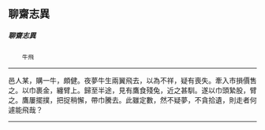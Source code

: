 

## 聊齋志異

##### 聊齋志異
　　`牛飛`

* * *

邑人某，購一牛，頗健。夜夢牛生兩翼飛去，以為不祥，疑有喪失。牽入市損價售之。以巾裹金，纏臂上。歸至半途，見有鷹食殘兔，近之甚馴。遂以巾頭縶股，臂之。鷹屢擺撲，把捉稍懈，帶巾騰去。此雖定數，然不疑夢，不貪拾遺，則走者何遽能飛哉？

* * *

